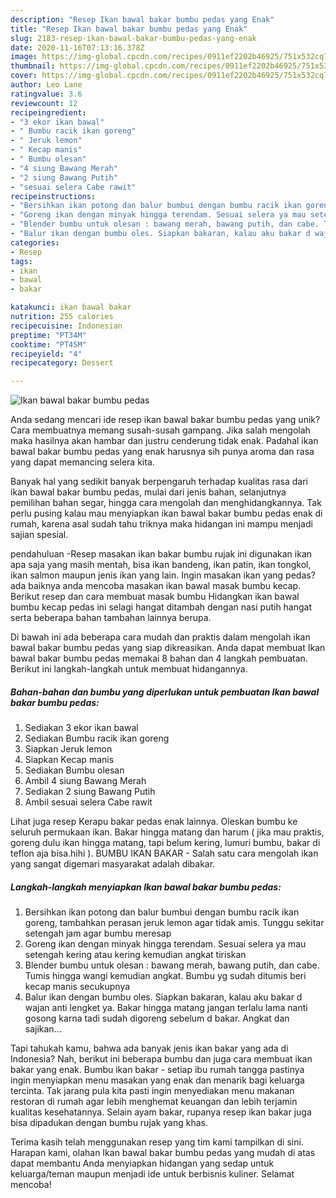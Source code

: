 ```yaml
---
description: "Resep Ikan bawal bakar bumbu pedas yang Enak"
title: "Resep Ikan bawal bakar bumbu pedas yang Enak"
slug: 2183-resep-ikan-bawal-bakar-bumbu-pedas-yang-enak
date: 2020-11-16T07:13:16.378Z
image: https://img-global.cpcdn.com/recipes/0911ef2202b46925/751x532cq70/ikan-bawal-bakar-bumbu-pedas-foto-resep-utama.jpg
thumbnail: https://img-global.cpcdn.com/recipes/0911ef2202b46925/751x532cq70/ikan-bawal-bakar-bumbu-pedas-foto-resep-utama.jpg
cover: https://img-global.cpcdn.com/recipes/0911ef2202b46925/751x532cq70/ikan-bawal-bakar-bumbu-pedas-foto-resep-utama.jpg
author: Leo Lane
ratingvalue: 3.6
reviewcount: 12
recipeingredient:
- "3 ekor ikan bawal"
- " Bumbu racik ikan goreng"
- " Jeruk lemon"
- " Kecap manis"
- " Bumbu olesan"
- "4 siung Bawang Merah"
- "2 siung Bawang Putih"
- "sesuai selera Cabe rawit"
recipeinstructions:
- "Bersihkan ikan potong dan balur bumbui dengan bumbu racik ikan goreng, tambahkan perasan jeruk lemon agar tidak amis. Tunggu sekitar setengah jam agar bumbu meresap"
- "Goreng ikan dengan minyak hingga terendam. Sesuai selera ya mau setengah kering atau kering kemudian angkat tiriskan"
- "Blender bumbu untuk olesan : bawang merah, bawang putih, dan cabe. Tumis hingga wangi kemudian angkat. Bumbu yg sudah ditumis beri kecap manis secukupnya"
- "Balur ikan dengan bumbu oles. Siapkan bakaran, kalau aku bakar d wajan anti lengket ya. Bakar hingga matang jangan terlalu lama nanti gosong karna tadi sudah digoreng sebelum d bakar. Angkat dan sajikan..."
categories:
- Resep
tags:
- ikan
- bawal
- bakar

katakunci: ikan bawal bakar 
nutrition: 255 calories
recipecuisine: Indonesian
preptime: "PT34M"
cooktime: "PT45M"
recipeyield: "4"
recipecategory: Dessert

---
```



![Ikan bawal bakar bumbu pedas](https://img-global.cpcdn.com/recipes/0911ef2202b46925/751x532cq70/ikan-bawal-bakar-bumbu-pedas-foto-resep-utama.jpg)

Anda sedang mencari ide resep ikan bawal bakar bumbu pedas yang unik? Cara membuatnya memang susah-susah gampang. Jika salah mengolah maka hasilnya akan hambar dan justru cenderung tidak enak. Padahal ikan bawal bakar bumbu pedas yang enak harusnya sih punya aroma dan rasa yang dapat memancing selera kita.

Banyak hal yang sedikit banyak berpengaruh terhadap kualitas rasa dari ikan bawal bakar bumbu pedas, mulai dari jenis bahan, selanjutnya pemilihan bahan segar, hingga cara mengolah dan menghidangkannya. Tak perlu pusing kalau mau menyiapkan ikan bawal bakar bumbu pedas enak di rumah, karena asal sudah tahu triknya maka hidangan ini mampu menjadi sajian spesial.

pendahuluan -Resep masakan ikan bakar bumbu rujak ini digunakan ikan apa saja yang masih mentah, bisa ikan bandeng, ikan patin, ikan tongkol, ikan salmon maupun jenis ikan yang lain. Ingin masakan ikan yang pedas? ada baiknya anda mencoba masakan ikan bawal masak bumbu kecap. Berikut resep dan cara membuat masak bumbu Hidangkan ikan bawal bumbu kecap pedas ini selagi hangat ditambah dengan nasi putih hangat serta beberapa bahan tambahan lainnya berupa.


Di bawah ini ada beberapa cara mudah dan praktis dalam mengolah ikan bawal bakar bumbu pedas yang siap dikreasikan. Anda dapat membuat Ikan bawal bakar bumbu pedas memakai 8 bahan dan 4 langkah pembuatan. Berikut ini langkah-langkah untuk membuat hidangannya.

<!--inarticleads1-->

##### Bahan-bahan dan bumbu yang diperlukan untuk pembuatan Ikan bawal bakar bumbu pedas:

1. Sediakan 3 ekor ikan bawal
1. Sediakan  Bumbu racik ikan goreng
1. Siapkan  Jeruk lemon
1. Siapkan  Kecap manis
1. Sediakan  Bumbu olesan
1. Ambil 4 siung Bawang Merah
1. Sediakan 2 siung Bawang Putih
1. Ambil sesuai selera Cabe rawit


Lihat juga resep Kerapu bakar pedas enak lainnya. Oleskan bumbu ke seluruh permukaan ikan. Bakar hingga matang dan harum ( jika mau praktis, goreng dulu ikan hingga matang, tapi belum kering, lumuri bumbu, bakar di teflon aja bisa.hihi ). BUMBU IKAN BAKAR - Salah satu cara mengolah ikan yang sangat digemari masyarakat adalah dibakar. 

<!--inarticleads2-->

##### Langkah-langkah menyiapkan Ikan bawal bakar bumbu pedas:

1. Bersihkan ikan potong dan balur bumbui dengan bumbu racik ikan goreng, tambahkan perasan jeruk lemon agar tidak amis. Tunggu sekitar setengah jam agar bumbu meresap
1. Goreng ikan dengan minyak hingga terendam. Sesuai selera ya mau setengah kering atau kering kemudian angkat tiriskan
1. Blender bumbu untuk olesan : bawang merah, bawang putih, dan cabe. Tumis hingga wangi kemudian angkat. Bumbu yg sudah ditumis beri kecap manis secukupnya
1. Balur ikan dengan bumbu oles. Siapkan bakaran, kalau aku bakar d wajan anti lengket ya. Bakar hingga matang jangan terlalu lama nanti gosong karna tadi sudah digoreng sebelum d bakar. Angkat dan sajikan...


Tapi tahukah kamu, bahwa ada banyak jenis ikan bakar yang ada di Indonesia? Nah, berikut ini beberapa bumbu dan juga cara membuat ikan bakar yang enak. Bumbu ikan bakar - setiap ibu rumah tangga pastinya ingin menyiapkan menu masakan yang enak dan menarik bagi keluarga tercinta. Tak jarang pula kita pasti ingin menyediakan menu makanan restoran di rumah agar lebih menghemat keuangan dan lebih terjamin kualitas kesehatannya. Selain ayam bakar, rupanya resep ikan bakar juga bisa dipadukan dengan bumbu rujak yang khas. 

Terima kasih telah menggunakan resep yang tim kami tampilkan di sini. Harapan kami, olahan Ikan bawal bakar bumbu pedas yang mudah di atas dapat membantu Anda menyiapkan hidangan yang sedap untuk keluarga/teman maupun menjadi ide untuk berbisnis kuliner. Selamat mencoba!
